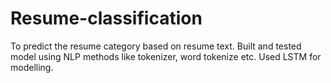 # Resume-classification
To predict the resume category based on resume text. Built and tested model using NLP methods like tokenizer, word tokenize etc. Used LSTM for modelling.
